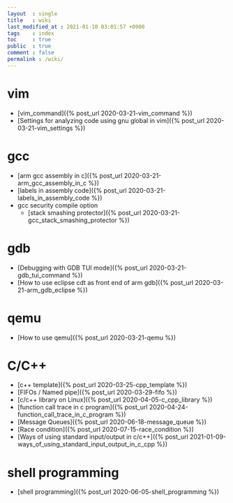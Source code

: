 ```yaml
---
layout  : single
title   : wiki
last_modified_at : 2021-01-10 03:01:57 +0900
tags    : index
toc     : true
public  : true
comment : false
permalink : /wiki/
---
```


<!--internel link는 아래처럼 {\% post_url 2020-03-21-xxx.md \%} 처럼 하거나, permalink 로 할 수 있다(ex. (/wiki/qemu) )-->

# vim
* [vim_command]({% post_url 2020-03-21-vim_command %})
* [Settings for analyzing code using gnu global in vim]({% post_url 2020-03-21-vim_settings %})

# gcc
* [arm gcc assembly in c]({% post_url 2020-03-21-arm_gcc_assembly_in_c %})
* [labels in assembly code]({% post_url 2020-03-21-labels_in_assembly_code %})
* gcc security compile option
  * [stack smashing protector]({% post_url 2020-03-21-gcc_stack_smashing_protector %})

# gdb
* [Debugging with GDB TUI mode]({% post_url 2020-03-21-gdb_tui_command %})
* [How to use eclipse cdt as front end of arm gdb]({% post_url 2020-03-21-arm_gdb_eclipse %})

# qemu
* [How to use qemu]({% post_url 2020-03-21-qemu %})

# C/C++
* [c++ template]({% post_url 2020-03-25-cpp_template %})
* [FIFOs / Named pipe]({% post_url 2020-03-29-fifo %})
* [c/c++ library on Linux]({% post_url 2020-04-05-c_cpp_library %})
* [function call trace in c program]({% post_url 2020-04-24-function_call_trace_in_c_program %})
* [Message Queues]({% post_url 2020-06-18-message_queue %})
* [Race condition]({% post_url 2020-07-15-race_condition %})
* [Ways of using standard input/output in c/c++]({% post_url 2021-01-09-ways_of_using_standard_input_output_in_c_cpp %})

# shell programming
* [shell programming]({% post_url 2020-06-05-shell_programming %})
